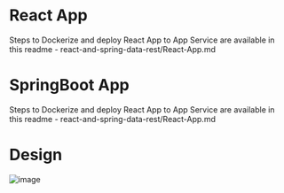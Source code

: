 # React App

Steps to Dockerize and deploy React App to App Service are available in this readme - react-and-spring-data-rest/React-App.md

# SpringBoot App

Steps to Dockerize and deploy React App to App Service are available in this readme - react-and-spring-data-rest/React-App.md

# Design

![image](https://github.com/niks29986/DevOps-Assignment-1/assets/41285689/d0174339-cde3-4ac0-afbf-41c1cec4981e)

